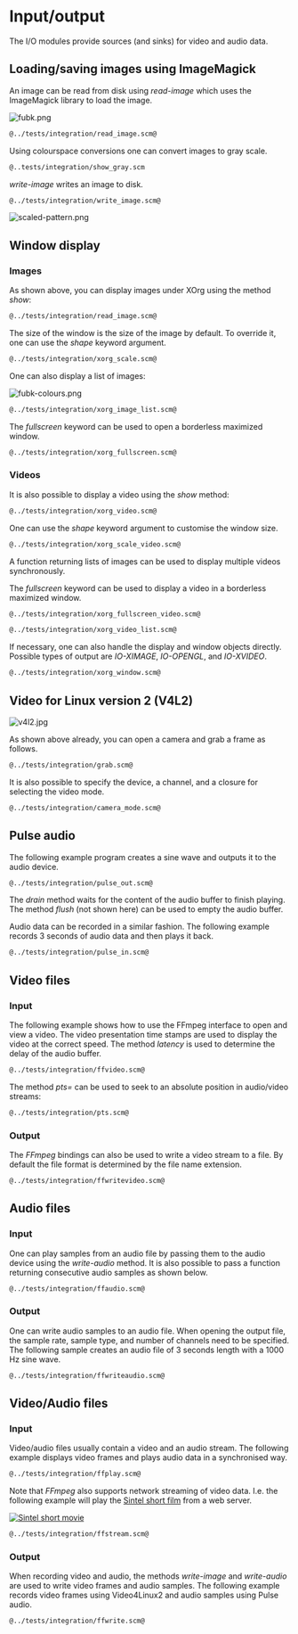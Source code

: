 # Input/output

The I/O modules provide sources (and sinks) for video and audio data.

## Loading/saving images using ImageMagick

An image can be read from disk using *read-image* which uses the ImageMagick library to load the image.

![fubk.png](fubk.png "Test input image")

```Scheme
@../tests/integration/read_image.scm@
```

Using colourspace conversions one can convert images to gray scale.

```Scheme
@..tests/integration/show_gray.scm
```

*write-image* writes an image to disk.

```Scheme
@../tests/integration/write_image.scm@
```

![scaled-pattern.png](scaled-pattern.png "Output image")

## Window display
### Images

As shown above, you can display images under XOrg using the method *show*:

```Scheme
@../tests/integration/read_image.scm@
```

The size of the window is the size of the image by default.
To override it, one can use the *shape* keyword argument.

```Scheme
@../tests/integration/xorg_scale.scm@
```

One can also display a list of images:

![fubk-colours.png](fubk-colours.png "List of images")

```Scheme
@../tests/integration/xorg_image_list.scm@
```

The *fullscreen* keyword can be used to open a borderless maximized window.

```Scheme
@../tests/integration/xorg_fullscreen.scm@
```

### Videos

It is also possible to display a video using the *show* method:

```Scheme
@../tests/integration/xorg_video.scm@
```

One can use the *shape* keyword argument to customise the window size.

```Scheme
@../tests/integration/xorg_scale_video.scm@
```

A function returning lists of images can be used to display multiple videos synchronously.

The *fullscreen* keyword can be used to display a video in a borderless maximized window.

```Scheme
@../tests/integration/xorg_fullscreen_video.scm@
```

```Scheme
@../tests/integration/xorg_video_list.scm@
```

If necessary, one can also handle the display and window objects directly.
Possible types of output are *IO-XIMAGE*, *IO-OPENGL*, and *IO-XVIDEO*.

```Scheme
@../tests/integration/xorg_window.scm@
```

## Video for Linux version 2 (V4L2)

![v4l2.jpg](v4l2.jpg "V4L2 input image")

As shown above already, you can open a camera and grab a frame as follows.

```Scheme
@../tests/integration/grab.scm@
```

It is also possible to specify the device, a channel, and a closure for selecting the video mode.

```Scheme
@../tests/integration/camera_mode.scm@
```

## Pulse audio

The following example program creates a sine wave and outputs it to the audio device.

```Scheme
@../tests/integration/pulse_out.scm@
```

The *drain* method waits for the content of the audio buffer to finish playing.
The method *flush* (not shown here) can be used to empty the audio buffer.

Audio data can be recorded in a similar fashion.
The following example records 3 seconds of audio data and then plays it back.

```Scheme
@../tests/integration/pulse_in.scm@
```

## Video files

### Input

The following example shows how to use the FFmpeg interface to open and view a video.
The video presentation time stamps are used to display the video at the correct speed.
The method *latency* is used to determine the delay of the audio buffer.

```Scheme
@../tests/integration/ffvideo.scm@
```

The method *pts=* can be used to seek to an absolute position in audio/video streams:

```Scheme
@../tests/integration/pts.scm@
```

### Output

The *FFmpeg* bindings can also be used to write a video stream to a file.
By default the file format is determined by the file name extension.

```Scheme
@../tests/integration/ffwritevideo.scm@
```

## Audio files

### Input

One can play samples from an audio file by passing them to the audio device using the *write-audio* method.
It is also possible to pass a function returning consecutive audio samples as shown below.

```Scheme
@../tests/integration/ffaudio.scm@
```

### Output

One can write audio samples to an audio file.
When opening the output file, the sample rate, sample type, and number of channels need to be specified.
The following sample creates an audio file of 3 seconds length with a 1000 Hz sine wave.

```Scheme
@../tests/integration/ffwriteaudio.scm@
```

## Video/Audio files

### Input

Video/audio files usually contain a video and an audio stream.
The following example displays video frames and plays audio data in a synchronised way.

```Scheme
@../tests/integration/ffplay.scm@
```

Note that *FFmpeg* also supports network streaming of video data.
I.e. the following example will play the [Sintel short film](https://durian.blender.org/) from a web server.

<div class="figure">
<a href="http://peach.themazzone.com/durian/movies/sintel-1024-surround.mp4"><img src="sintel.jpg" title="Sintel short movie" /></a>
</div>

```Scheme
@../tests/integration/ffstream.scm@
```

### Output

When recording video and audio, the methods *write-image* and *write-audio* are used to write video frames and audio samples.
The following example records video frames using Video4Linux2 and audio samples using Pulse audio.

```Scheme
@../tests/integration/ffwrite.scm@
```
